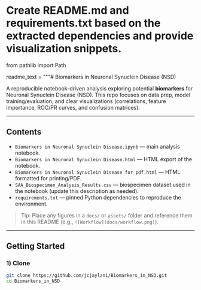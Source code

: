 # Create README.md and requirements.txt based on the extracted dependencies and provide visualization snippets.
from pathlib import Path

readme_text = """# Biomarkers in Neuronal Synuclein Disease (NSD)

A reproducible notebook-driven analysis exploring potential **biomarkers** for Neuronal Synuclein Disease (NSD). 
This repo focuses on data prep, model training/evaluation, and clear visualizations (correlations, feature importance, ROC/PR curves, and confusion matrices).

---

## Contents

- `Biomarkers in Neuronal Synuclein Disease.ipynb` — main analysis notebook.
- `Biomarkers in Neuronal Synuclein Disease.html` — HTML export of the notebook.
- `Biomarkers in Neuronal Synuclein Disease for pdf.html` — HTML formatted for printing/PDF.
- `SAA_Biospecimen_Analysis_Results.csv` — biospecimen dataset used in the notebook (update this description as needed).
- `requirements.txt` — pinned Python dependencies to reproduce the environment.

> Tip: Place any figures in a `docs/` or `assets/` folder and reference them in this README (e.g., `![Workflow](docs/workflow.png)`).

---

## Getting Started

### 1) Clone
```bash
git clone https://github.com/jcjaylani/Biomarkers_in_NSD.git
cd Biomarkers_in_NSD
